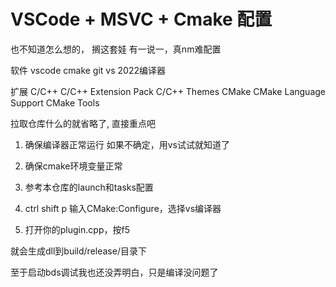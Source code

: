 # VSCode + MSVC + Cmake 配置

也不知道怎么想的， 搁这套娃
有一说一，真nm难配置

软件
vscode
cmake
git
vs 2022编译器

扩展
C/C++
C/C++ Extension Pack
C/C++ Themes
CMake
CMake Language Support
CMake Tools

拉取仓库什么的就省略了, 直接重点吧

1. 确保编译器正常运行
如果不确定，用vs试试就知道了

2. 确保cmake环境变量正常

3. 参考本仓库的launch和tasks配置

4. ctrl shift p 输入CMake:Configure，选择vs编译器

5. 打开你的plugin.cpp，按f5

就会生成dll到build/release/目录下

至于启动bds调试我也还没弄明白，只是编译没问题了